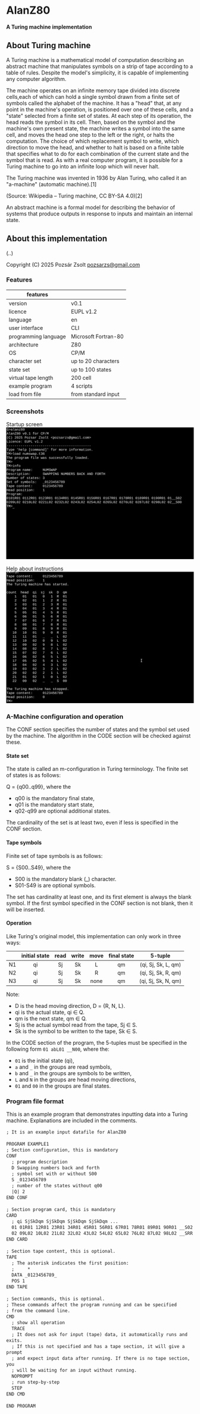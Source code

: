 # AlanZ80

**A Turing machine implementation**  

## About Turing machine

A Turing machine is a mathematical model of computation describing an abstract
machine that manipulates symbols on a strip of tape according to a table of
rules. Despite the model's simplicity, it is capable of implementing any
computer algorithm.

The machine operates on an infinite memory tape divided into discrete cells,each
of which can hold a single symbol drawn from a finite set of symbols called the
alphabet of the machine. It has a "head" that, at any point in the machine's
operation, is positioned over one of these cells, and a "state" selected from a
finite set of states. At each step of its operation, the head reads the symbol
in its cell. Then, based on the symbol and the machine's own present state, the
machine writes a symbol into the same cell, and moves the head one step to the
left or the right, or halts the computation. The choice of which replacement
symbol to write, which direction to move the head, and whether to halt is based
on a finite table that specifies what to do for each combination of the current
state and the symbol that is read. As with a real computer program, it is
possible for a Turing machine to go into an infinite loop which will never halt.

The Turing machine was invented in 1936 by Alan Turing, who called it an
"a-machine" (automatic machine).[1]

(Source: Wikipedia – Turing machine, CC BY-SA 4.0)[2]

An abstract machine is a formal model for describing the behavior of systems
that produce outputs in response to inputs and maintain an internal state.


## About this implementation


(..)

Copyright (C) 2025 Pozsár Zsolt <pozsarzs@gmail.com>  


### Features

|features                |                                                     |
|------------------------|-----------------------------------------------------|
|version                 |v0.1                                                 |
|licence                 |EUPL v1.2                                            |
|language                |en                                                   |
|user interface          |CLI                                                  |
|programming language    |Microsoft Fortran-80                                 |
|architecture            |Z80                                                  |
|OS                      |CP/M                                                 |
|character set           |up to 20 characters                                  |
|state set               |up to 100 states                                     |
|virtual tape length     |200 cell                                             |
|example program         |4 scripts                                            |
|load from file          |from standard input                                  |


### Screenshots

Startup screen
![CLI](startup.png)

Help about instructions
![CLI](numswap.png)


### A-Machine configuration and operation

The CONF section specifies the number of states and the symbol set used by the
machine. The algorithm in the CODE section will be checked against these.

#### State set

The state is called an m-configuration in Turing terminology. The finite set of
states is as follows:

Q = {q00..q99}, where the

- q00 is the mandatory final state,
- q01 is the mandatory start state,
- q02-q99 are optional additional states.

The cardinality of the set is at least two, even if less is specified in the
CONF section.

#### Tape symbols

Finite set of tape symbols is as follows:

S = {S00..S49}, where the

- S00 is the mandatory blank (_) character.
- S01-S49 is are optional symbols.

The set has cardinality at least one, and its first element is always the blank
symbol. If the first symbol specified in the CONF section is not blank, then it
will be inserted.

#### Operation

Like Turing's original model, this implementation can only work in three ways:

|   |initial state|read|write|move|final state|      5-tuple      |
|:-:|:-----------:|:--:|:---:|:--:|:---------:|:-----------------:|
|N1 |      qi     | Sj | Sk  | L  |    qm     |(qi, Sj, Sk, L, qm)|	
|N2 |      qi     | Sj | Sk  | R  |    qm     |(qi, Sj, Sk, R, qm)|	
|N3 |      qi     | Sj | Sk  |none|    qm     |(qi, Sj, Sk, N, qm)|	

Note:
- D is the head moving direction, D = {R, N, L}.
- qi is the actual state, qi ∈ Q.
- qm is the next state, qm ∈ Q.
- Sj is the actual symbol read from the tape, Sj ∈ S.
- Sk is the symbol to be written to the tape, Sk ∈ S.

In the CODE section of the program, the 5-tuples must be specified in the
following form `01 abL01 __N00`, where the:
- `01` is the initial state (qi),
- `a` and `_` in the groups are read symbols,
- `b` and `_` in the groups are symbols to be written,
- `L` and `N` in the groups are head moving directions,
- `01` and `00` in the groups are final states.

### Program file format

This is an example program that demonstrates inputting data into a Turing
machine. Explanations are included in the comments.

```
; It is an example input datafile for AlanZ80

PROGRAM EXAMPLE1
; Section configuration, this is mandatory
CONF
  ; program description
  D Swapping numbers back and forth
  ; symbol set with or without S00
  S _0123456789
  ; number of the states without q00
  |Q| 2
END CONF

; Section program card, this is mandatory
CARD
  ; qi SjSkDqm SjSkDqm SjSkDqm SjSkDqm ...
  01 01R01 12R01 23R01 34R01 45R01 56R01 67R01 78R01 89R01 90R01 __S02
  02 09L02 10L02 21L02 32L02 43L02 54L02 65L02 76L02 87L02 98L02 __SRR
END CARD

; Section tape content, this is optional.
TAPE
  ; The asterisk indicates the first position:
  ;     *
  DATA _0123456789_
  POS 1   
END TAPE

; Section commands, this is optional.
; These commands affect the program running and can be specified 
; from the command line.
CMD
  ; show all operation
  TRACE
  ; It does not ask for input (tape) data, it automatically runs and exits.
  ; If this is not specified and has a tape section, it will give a prompt
  ; and expect input data after running. If there is no tape section, you
  ; will be waiting for an input without running.
  NOPROMPT
  ; run step-by-step
  STEP
END CMD

END PROGRAM

```

[^1]: Wikipedia – Turing machine, CC BY-SA 4.0
      https://en.wikipedia.org/wiki/Turing_machine

[^1]: "On Computable Numbers, with an Application to the Entscheidungsproblem" 
      https://www.cs.virginia.edu/~robins/Turing_Paper_1936.pdf

